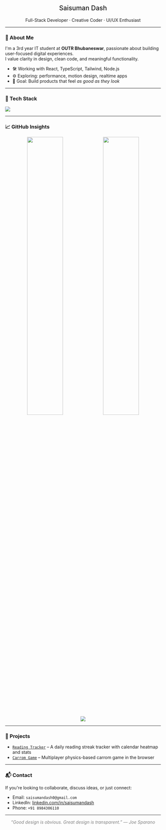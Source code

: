 <h2 align="center" style="font-weight: 500;">Saisuman Dash</h2>
<p align="center">Full-Stack Developer · Creative Coder · UI/UX Enthusiast</p>

---

### 🧭 About Me

I'm a 3rd year IT student at **OUTR Bhubaneswar**, passionate about building user-focused digital experiences.  
I value clarity in design, clean code, and meaningful functionality.

- 🛠️ Working with React, TypeScript, Tailwind, Node.js
- ⚙️ Exploring: performance, motion design, realtime apps
- 🎯 Goal: Build products that feel _as good as they look_

---

### 🔧 Tech Stack

<div align="left">
  <img src="https://skillicons.dev/icons?i=react,tailwind,ts,js,nodejs,express,mongodb,firebase,cpp,python,vscode,git&perline=8" />
</div>

---

### 📈 GitHub Insights

<div align="center">
  <img src="https://github-readme-stats.vercel.app/api?username=Saisuman-dash&show_icons=true&theme=transparent&hide_border=true&count_private=true" width="48%" />
  <img src="https://github-readme-stats.vercel.app/api/top-langs/?username=Saisuman-dash&layout=compact&theme=transparent&hide_border=true" width="48%" />
</div>

<div align="center">
  <img src="https://github-readme-streak-stats.herokuapp.com/?user=Saisuman-dash&theme=transparent&hide_border=true" />
</div>

---

### 📂 Projects

- [`Reading Tracker`](https://github.com/Saisuman-dash/reading-tracker) – A daily reading streak tracker with calendar heatmap and stats  
- [`Carrom Game`](https://github.com/Saisuman-dash/carrom-game) – Multiplayer physics-based carrom game in the browser  

<!-- Placeholder for your surprise project -->
<!-- Future project(s) will appear here -->

---

### 📬 Contact

If you're looking to collaborate, discuss ideas, or just connect:

- Email: `saisumandash0@gmail.com`  
- LinkedIn: [linkedin.com/in/saisumandash](https://linkedin.com/in/saisumandash)  
- Phone: `+91 8984306110`  

---

<p align="center" style="font-style: italic; color: gray;">
  “Good design is obvious. Great design is transparent.” — Joe Sparano
</p>
